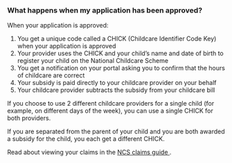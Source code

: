 ###  What happens when my application has been approved?

When your application is approved:

  1. You get a unique code called a CHICK (Childcare Identifier Code Key) when your application is approved 
  2. Your provider uses the CHICK and your child’s name and date of birth to register your child on the National Childcare Scheme 
  3. You get a notification on your portal asking you to confirm that the hours of childcare are correct 
  4. Your subsidy is paid directly to your childcare provider on your behalf 
  5. Your childcare provider subtracts the subsidy from your childcare bill 

If you choose to use 2 different childcare providers for a single child (for
example, on different days of the week), you can use a single CHICK for both
providers.

If you are separated from the parent of your child and you are both awarded a
subsidy for the child, you each get a different CHICK.

Read about viewing your claims in the [ NCS claims guide
](https://www.ncs.gov.ie/en/claims-guide) .
